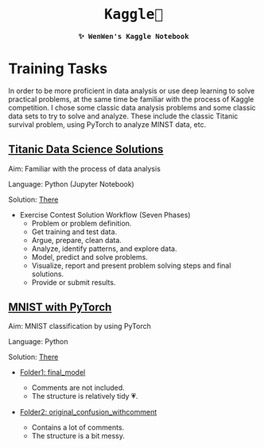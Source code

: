 <h1 align = 'center'><samp> Kaggle🥀 <samp></h1>

<h4 align="center"><samp> ✨ WenWen's Kaggle Notebook </samp></h4>

# Training Tasks

In order to be more proficient in data analysis or use deep learning to solve practical problems, at the same time be familiar with the process of Kaggle competition. I chose some classic data analysis problems and some classic data sets to try to solve and analyze. These include the classic Titanic survival problem, using PyTorch to analyze MINST data, etc.

## [Titanic Data Science Solutions](https://www.kaggle.com/code/startupsci/titanic-data-science-solutions/notebook)

Aim: Familiar with the process of data analysis

Language: Python (Jupyter Notebook)

Solution: [There](Titanic)

* Exercise Contest Solution Workflow (Seven Phases)
  * Problem or problem definition.
  * Get training and test data.
  * Argue, prepare, clean data.
  * Analyze, identify patterns, and explore data.
  * Model, predict and solve problems.
  * Visualize, report and present problem solving steps and final solutions.
  * Provide or submit results.


## [MNIST with PyTorch](https://www.kaggle.com/code/josephvm/mnist-with-pytorch)

Aim: MNIST classification by using PyTorch

Language: Python

Solution: [There](MNIST)

* [Folder1: final_model](MNIST\final_model)
  * Comments are not included.
  * The structure is relatively tidy 💗.
  
* [Folder2: original_confusion_withcomment](MNIST\original_confusion_withcomment)
  * Contains a lot of comments.
  * The structure is a bit messy.

